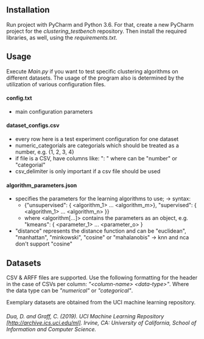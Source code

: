 ## Installation
Run project with PyCharm and Python 3.6. For that, create a new PyCharm project for the _clustering\_testbench_ repository. Then install the required libraries, as well, using the _requirements.txt_.

## Usage
Execute _Main.py_ if you want to test specific clustering algorithms on different datasets. The usage of the program also is determined by the utilization of various configuration files.

#### config.txt
  -  main configuration parameters

#### dataset_configs.csv
  -  every row here is a test experiment configuration for one dataset
  -  numeric_categorials are categorials which should be treated as a number, e.g. {1, 2, 3, 4}
  -  if file is a CSV, have columns like: "<name>: <type>" where <type> can be "number" or "categorial"
  -  csv_delimiter is only important if a csv file should be used

#### algorithm_parameters.json
  -  specifies the parameters for the learning algorithms to use;
  -> syntax: 
       -  {"unsupervised": { <algorithm_1> ... <algorithm_m>}, "supervised": { <algorithm_1> ... <algorithm_n> }}
       -  where <algorithm[...]> contains the parameters as an object, e.g. "kmeans": { <parameter_1> ... <parameter_o> }
  -  "distance" represents the distance function and can be "euclidean", "manhattan", "minkowski", "cosine" or "mahalanobis"
  -> knn and nca don't support "cosine"
    
## Datasets
CSV & ARFF files are supported. Use the following formatting for the header in the case of CSVs per column: _"\<column-name\> \<data-type\>"_. Where the data type can be _"numerical"_ or _"categorical"_.
  
Exemplary datasets are obtained from the UCI machine learning repository.
###### Dua, D. and Graff, C. (2019). UCI Machine Learning Repository [http://archive.ics.uci.edu/ml]. Irvine, CA: University of California, School of Information and Computer Science.
